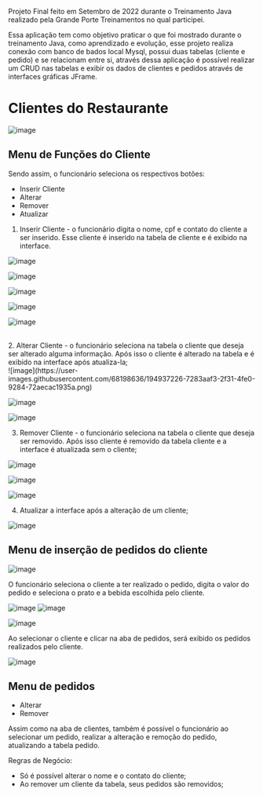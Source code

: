 Projeto Final feito em Setembro de 2022 durante o Treinamento Java realizado pela Grande Porte Treinamentos no qual participei.

Essa aplicação tem como objetivo praticar o que foi mostrado durante o treinamento Java, como aprendizado e evolução, esse projeto realiza conexão 
com banco de bados local Mysql, possui duas tabelas (cliente e pedido) e se relacionam entre si, através dessa aplicação é possível 
realizar um CRUD nas tabelas e exibir os dados de clientes e pedidos através de interfaces gráficas JFrame.

# Clientes do Restaurante

![image](https://user-images.githubusercontent.com/68198636/194935379-4302ab13-78ed-4c10-80aa-87ff44c825c9.png)

 
## Menu de Funções do Cliente

Sendo assim, o funcionário  seleciona os respectivos botões: 

  * Inserir Cliente
  * Alterar
  * Remover
  * Atualizar
  
   1. Inserir Cliente - o funcionário digita o nome, cpf e contato do cliente a ser inserido. Esse cliente é inserido na tabela de cliente e é exibido na interface.  
   
   ![image](https://user-images.githubusercontent.com/68198636/194936716-32aac772-d3ae-421e-bd8e-0748c64d15a1.png)
   
   ![image](https://user-images.githubusercontent.com/68198636/194936760-88572c8b-c945-4921-b205-610e74e35f50.png)
   
   ![image](https://user-images.githubusercontent.com/68198636/194936899-81135b0d-05b6-48bb-960b-d5788610e41a.png)
    
   ![image](https://user-images.githubusercontent.com/68198636/194936976-236424b8-cc55-4771-b11e-9d754e50a1ef.png)
   
   ![image](https://user-images.githubusercontent.com/68198636/194937025-adc3ca1e-59c7-49ad-acf0-b62bfaf03750.png)


   <br>
   2. Alterar Cliente - o funcionário seleciona na tabela o cliente que deseja ser alterado alguma informação. 
   Após isso o cliente é alterado na tabela e é exibido na interface após atualiza-la;
   <br>
   ![image](https://user-images.githubusercontent.com/68198636/194937226-7283aaf3-2f31-4fe0-9284-72aecac1935a.png)
   
   ![image](https://user-images.githubusercontent.com/68198636/194937607-f68e7ceb-e541-4400-91aa-bb5148a8afc1.png)

   ![image](https://user-images.githubusercontent.com/68198636/194937685-16cbd96e-2848-40f8-94b8-f9364fc716de.png)
   
   
   
   3. Remover Cliente -  o funcionário seleciona na tabela o cliente que deseja ser removido. 
   Após isso cliente é removido da tabela cliente e a interface é atualizada sem o cliente;
   
   ![image](https://user-images.githubusercontent.com/68198636/194938099-bb43b58c-f098-4986-84cd-7c0656b2af0c.png)
   
   ![image](https://user-images.githubusercontent.com/68198636/194938161-2f5807a4-a856-4c0e-a32a-97551480b65f.png)
   
   ![image](https://user-images.githubusercontent.com/68198636/194938201-0b645c85-c977-45f0-8ae5-32217acbc1a1.png)


   
   4. Atualizar a interface após a alteração de um cliente;
   
   ![image](https://user-images.githubusercontent.com/68198636/194938321-2ac93c56-c694-4a90-b4bf-ac981a1bae0d.png)

  ## Menu de inserção de pedidos do cliente
  
   ![image](https://user-images.githubusercontent.com/68198636/194939246-d657cfb0-1c1b-4216-93f1-da4d1d3b62a6.png)
  
  O funcionário seleciona o cliente a ter realizado o pedido, digita o valor do pedido e seleciona o prato e a bebida escolhida pelo cliente.
  
   ![image](https://user-images.githubusercontent.com/68198636/194938974-aa1a1795-b64a-4562-b1cb-d060c88b8815.png)
   ![image](https://user-images.githubusercontent.com/68198636/194939002-bf7004d7-e046-4487-982e-8cf40a784b09.png)
  
  ![image](https://user-images.githubusercontent.com/68198636/194939280-3558cdbe-285b-417d-b3d3-7ecf8aabc373.png)
  
  Ao selecionar o cliente e clicar na aba de pedidos, será exibido os pedidos realizados pelo cliente.
  
  ![image](https://user-images.githubusercontent.com/68198636/194939405-bcfbd1f6-ea49-4210-b4ab-f9d1ae54e70c.png)

  ## Menu de pedidos
  
  * Alterar
  * Remover
  
  Assim como na aba de clientes, também é possível o funcionário ao selecionar um pedido, realizar a alteração e remoção do pedido, atualizando a tabela pedido.
  
  Regras de Negócio:
  
  * Só é possível alterar o nome e o contato do cliente;
  * Ao remover um cliente da tabela, seus pedidos são removidos;
